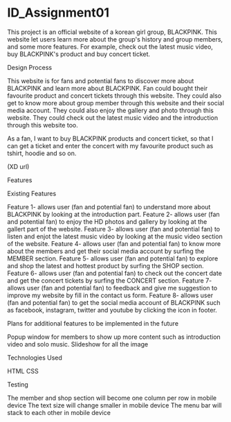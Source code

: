 # ID_Assignment01
This project is an official website of a korean girl group, BLACKPINK. This website let users learn more about the group's history and group members, and some more features. For example, check out the latest music video, buy BLACKPINK's product and buy concert ticket.

Design Process

This website is for fans and potential fans to discover more about BLACKPINK and learn more about BLACKPINK. Fan could bought their favourite product and concert tickets through this website. They could also get to know more about group member through this website and their social media account. They could also enjoy the gallery and photo through this website. They could check out the latest music video and the introduction through this website too.

As a fan, I want to buy BLACKPINK products and concert ticket, so that I can get a ticket and enter the concert with my favourite product such as tshirt, hoodie and so on.

(XD url)

Features

Existing Features

Feature 1- allows user (fan and potential fan) to understand more about BLACKPINK by looking at the introduction part. Feature 2- allows user (fan and potential fan) to enjoy the HD photos and gallery by looking at the gallert part of the website. Feature 3- allows user (fan and potential fan) to listen and enjot the latest music video by looking at the music video section of the website. Feature 4- allows user (fan and potential fan) to know more about the members and get their social media account by surfing the MEMBER section. Feature 5- allows user (fan and potential fan) to explore and shop the latest and hottest product by surfing the SHOP section. Feature 6- allows user (fan and potential fan) to check out the concert date and get the concert tickets by surfing the CONCERT section. Feature 7- allows user (fan and potential fan) to feedback and give me suggestion to improve my website by fill in the contact us form. Feature 8- allows user (fan and potential fan) to get the social media account of BLACKPINK such as facebook, instagram, twitter and youtube by clicking the icon in footer.

Plans for additional features to be implemented in the future

Popup window for members to show up more content such as introduction video and solo music. Slideshow for all the image

Technologies Used

HTML CSS

Testing

The member and shop section will become one column per row in mobile device The text size will change smaller in mobile device The menu bar will stack to each other in mobile device
